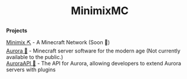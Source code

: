 # <p align=center>MinimixMC</p>

**Projects**

[Minimix ⛏️](https://minimixmc.net) - A Minecraft Network (Soon 🙏) <br/>
[Aurora 🌟](https://github.com/MinimixMC/Aurora) - Minecraft server software for the modern age (Not currently available to the public.) <br/>
[AuroraAPI 🔮](https://github.com/MinimixMC/AuroraAPI) - The API for Aurora, allowing developers to extend Aurora servers with plugins <br/>
